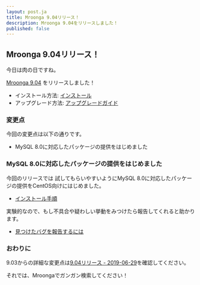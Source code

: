 ```yaml
---
layout: post.ja
title: Mroonga 9.04リリース！
description: Mroonga 9.04をリリースしました！
published: false
---
```


## Mroonga 9.04リリース！

今日は肉の日ですね。

[Mroonga 9.04](/ja/docs/news.html#release-9-04) をリリースしました！

* インストール方法: [インストール](/ja/docs/install.html)
* アップグレード方法: [アップグレードガイド](/ja/docs/upgrade.html)

### 変更点

今回の変更点は以下の通りです。

  * MySQL 8.0に対応したパッケージの提供をはじめました

### MySQL 8.0に対応したパッケージの提供をはじめました

今回のリリースでは 試してもらいやすいようにMySQL 8.0に対応したパッケージの提供をCentOS向けにはじめました。

* [インストール手順](/ja/docs/centos/install.html)

実験的なので、もし不具合や疑わしい挙動をみつけたら報告してくれると助かります。

* [見つけたバグを報告するには](/ja/docs/contribution/report.html)

### おわりに

9.03からの詳細な変更点は[9.04リリース - 2019-06-29](/ja/docs/news.html#release-9-04)を確認してください。

それでは、Mroongaでガンガン検索してください！
